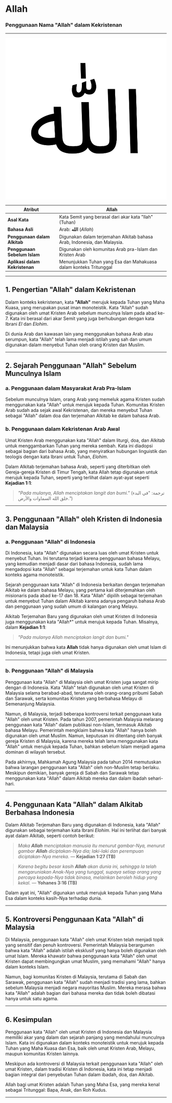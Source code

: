 # Allah
### Penggunaan Nama "Allah" dalam Kekristenan

---

![Kata 'Allah' dalam tulisan Arab](data/img/allah.svg)

| **Atribut** | **Allah** |
|---|---|
| **Asal Kata** | Kata Semit yang berasal dari akar kata "Ilah" (Tuhan) |
| **Bahasa Asli** | Arab: **الله** (*Allah*) |
| **Penggunaan dalam Alkitab** | Digunakan dalam terjemahan Alkitab bahasa Arab, Indonesia, dan Malaysia.|
| **Penggunaan Sebelum Islam** | Digunakan oleh komunitas Arab pra-Islam dan Kristen Arab |
| **Aplikasi dalam Kekristenan** | Menunjukkan Tuhan yang Esa dan Mahakuasa dalam konteks Tritunggal |

---

## 1. Pengertian "Allah" dalam Kekristenan

Dalam konteks kekristenan, kata **"Allah"** merujuk kepada Tuhan yang Maha Kuasa, yang merupakan pusat iman monoteistik. Kata "Allah" sudah digunakan oleh umat Kristen Arab sebelum munculnya Islam pada abad ke-7. Kata ini berasal dari akar Semit yang juga berhubungan dengan kata Ibrani *El* dan *Elohim*.

Di dunia Arab dan kawasan lain yang menggunakan bahasa Arab atau serumpun, kata "Allah" telah lama menjadi istilah yang sah dan umum digunakan dalam menyebut Tuhan oleh orang Kristen dan Muslim.

---

## 2. Sejarah Penggunaan "Allah" Sebelum Munculnya Islam

### a. Penggunaan dalam Masyarakat Arab Pra-Islam

Sebelum munculnya Islam, orang Arab yang memeluk agama Kristen sudah menggunakan kata "Allah" untuk merujuk kepada Tuhan. Komunitas Kristen Arab sudah ada sejak awal Kekristenan, dan mereka menyebut Tuhan sebagai "Allah" dalam doa dan terjemahan Alkitab ke dalam bahasa Arab.

### b. Penggunaan dalam Kekristenan Arab Awal
Umat Kristen Arab menggunakan kata "Allah" dalam liturgi, doa, dan Alkitab untuk menggambarkan Tuhan yang mereka sembah. Kata ini diadopsi sebagai bagian dari bahasa Arab, yang menyiratkan hubungan linguistik dan teologis dengan kata Ibrani untuk Tuhan, *Elohim*.

Dalam Alkitab terjemahan bahasa Arab, seperti yang diterbitkan oleh Gereja-gereja Kristen di Timur Tengah, kata Allah tetap digunakan untuk merujuk kepada Tuhan, seperti yang terlihat dalam ayat-ayat seperti **Kejadian 1:1**:

> *"Pada mulanya, Allah menciptakan langit dan bumi."* (ترجمة: "في البدء خلق الله السماوات والأرض.")

---

## 3. Penggunaan "Allah" oleh Kristen di Indonesia dan Malaysia

### a. Penggunaan "Allah" di Indonesia

Di Indonesia, kata "Allah" digunakan secara luas oleh umat Kristen untuk menyebut Tuhan. Ini terutama terjadi karena penggunaan bahasa Melayu, yang kemudian menjadi dasar dari bahasa Indonesia, sudah lama mengadopsi kata "Allah" sebagai terjemahan untuk kata Tuhan dalam konteks agama monoteistik.

Sejarah penggunaan kata "Allah" di Indonesia berkaitan dengan terjemahan Alkitab ke dalam bahasa Melayu, yang pertama kali diterjemahkan oleh misionaris pada abad ke-17 dan 18. Kata "Allah" dipilih sebagai terjemahan untuk menyebut Tuhan dalam Alkitab karena adanya pengaruh bahasa Arab dan penggunaan yang sudah umum di kalangan orang Melayu.

Alkitab Terjemahan Baru yang digunakan oleh umat Kristen di Indonesia juga menggunakan kata "Allah*" untuk merujuk kepada Tuhan. Misalnya, dalam **Kejadian 1:1**:

> *"Pada mulanya Allah menciptakan langit dan bumi."*

Ini menunjukkan bahwa kata **Allah** tidak hanya digunakan oleh umat Islam di Indonesia, tetapi juga oleh umat Kristen.

---

### b. Penggunaan "Allah" di Malaysia

Penggunaan kata "Allah" di Malaysia oleh umat Kristen juga sangat mirip dengan di Indonesia. Kata "Allah" telah digunakan oleh umat Kristen di Malaysia selama berabad-abad, terutama oleh orang-orang pribumi Sabah dan Sarawak, serta komunitas Kristen yang berbahasa Melayu di Semenanjung Malaysia.

Namun, di Malaysia, terjadi beberapa kontroversi terkait penggunaan kata "Allah" oleh umat Kristen. Pada tahun 2007, pemerintah Malaysia melarang penggunaan kata "Allah" dalam publikasi non-Islam, termasuk Alkitab bahasa Melayu. Pemerintah mengklaim bahwa kata "Allah" hanya boleh digunakan oleh umat Muslim. Namun, keputusan ini ditentang oleh banyak gereja Kristen di Malaysia, karena mereka telah lama menggunakan kata "Allah" untuk merujuk kepada Tuhan, bahkan sebelum Islam menjadi agama dominan di wilayah tersebut.

Pada akhirnya, Mahkamah Agung Malaysia pada tahun 2014 memutuskan bahwa larangan penggunaan kata "Allah" oleh non-Muslim tetap berlaku. Meskipun demikian, banyak gereja di Sabah dan Sarawak tetap menggunakan kata "Allah" dalam Alkitab mereka dan dalam ibadah sehari-hari.

---

## 4. Penggunaan Kata "Allah" dalam Alkitab Berbahasa Indonesia

Dalam Alkitab Terjemahan Baru yang digunakan di Indonesia, kata "Allah" digunakan sebagai terjemahan kata Ibrani *Elohim*. Hal ini terlihat dari banyak ayat dalam Alkitab, seperti contoh berikut:

> *Maka **Allah** menciptakan manusia itu menurut gambar-Nya, menurut gambar **Allah** diciptakan-Nya dia; laki-laki dan perempuan diciptakan-Nya mereka.*
> — **Kejadian 1:27 (TB)**

> *Karena begitu besar kasih **Allah** akan dunia ini, sehingga Ia telah mengaruniakan Anak-Nya yang tunggal, supaya setiap orang yang percaya kepada-Nya tidak binasa, melainkan beroleh hidup yang kekal.*
> — **Yohanes 3:16 (TB)**

Dalam ayat ini, "Allah" digunakan untuk merujuk kepada Tuhan yang Maha Esa dalam konteks kasih-Nya terhadap dunia.

---

## 5. Kontroversi Penggunaan Kata "Allah" di Malaysia

Di Malaysia, penggunaan kata "Allah" oleh umat Kristen telah menjadi topik yang sensitif dan penuh kontroversi. Pemerintah Malaysia berargumen bahwa kata "Allah" adalah istilah eksklusif yang hanya boleh digunakan oleh umat Islam. Mereka khawatir bahwa penggunaan kata "Allah" oleh umat Kristen dapat membingungkan umat Muslim, yang memahami "Allah" hanya dalam konteks Islam.

Namun, bagi komunitas Kristen di Malaysia, terutama di Sabah dan Sarawak, penggunaan kata "Allah" sudah menjadi tradisi yang lama, bahkan sebelum Malaysia menjadi negara mayoritas Muslim. Mereka merasa bahwa kata "Allah" adalah bagian dari bahasa mereka dan tidak boleh dibatasi hanya untuk satu agama.

---

## 6. Kesimpulan

Penggunaan kata "Allah" oleh umat Kristen di Indonesia dan Malaysia memiliki akar yang dalam dan sejarah panjang yang mendahului munculnya Islam. Kata ini digunakan dalam konteks monoteistik untuk merujuk kepada Tuhan yang Maha Kuasa dan Esa, baik oleh umat Kristen Arab, Melayu, maupun komunitas Kristen lainnya. 

Meskipun ada kontroversi di Malaysia terkait penggunaan kata "Allah" oleh umat Kristen, dalam tradisi Kristen di Indonesia, kata ini tetap menjadi bagian integral dari penyebutan Tuhan dalam ibadah, doa, dan Alkitab.

Allah bagi umat Kristen adalah Tuhan yang Maha Esa, yang mereka kenal sebagai Tritunggal: Bapa, Anak, dan Roh Kudus.

---
